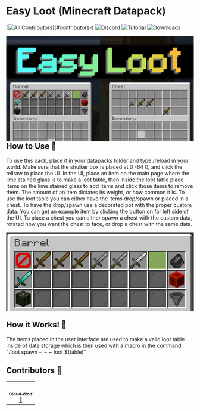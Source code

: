 # Easy Loot (Minecraft Datapack)
<!-- ALL-CONTRIBUTORS-BADGE:START - Do not remove or modify this section -->
[![All Contributors](https://img.shields.io/badge/all_contributors-4-orange.svg?)](#contributors-)
[![Discord](https://img.shields.io/badge/Discord-⛓-blue.svg)](https://discord.gg/AsHA7GgqqM)
[![Tutorial](https://img.shields.io/badge/Tutorial-▶-red.svg)](https://www.youtube.com/watch?v=MhSg40o8HUc)
[![Downloads](https://img.shields.io/github/downloads/CloudWolfYT/ShaderSelectorV2/total.svg)](https://github.com/CloudWolfYT/ShaderSelectorV2/releases)

<!-- ALL-CONTRIBUTORS-BADGE:END -->
<img src="images/social.png"
     alt="Social Image"
     style="float: left; margin-right: 10px;" />

## How to Use 📝
<!-- prettier-ignore-start -->
<!-- markdownlint-disable -->
To use this pack, place it in your datapacks folder and type /reload in your world. Make sure that the shulker box is placed at 0 -64 0, and click the tellraw to place the UI. In the UI, place an item on the main page where the lime stained glass is to make a loot table, then inside the loot table place items on the lime stained glass to add items and click those items to remove them. The amount of an item dictates its weight, or how common it is. To use the loot table you can either have the items drop/spawn or placed in a chest. To have the drop/spawn use a decorated pot with the proper custom data. You can get an example item by clicking the button on far left side of the UI. To place a chest you can either spawn a chest with the custom data, rotated how you want the chest to face, or drop a chest with the same data. <br>

<img src="images/ui.png"
     alt="UI Image"
     style="float: left; margin-right: 10px;" />

<!-- markdownlint-enable -->
```
give @p decorated_pot[custom_data:{ezl:[{idx:0,count:3},{idx:1,count:2}]}]
```
<!-- markdownlint-disable -->
<!-- markdownlint-enable -->
```
give @p chest[custom_data:{ezl:[{idx:0,count:3},{idx:1,count:2}]}]
```
<!-- markdownlint-disable -->
<!-- markdownlint-enable -->
<!-- prettier-ignore-end -->

## How it Works! 🔨
<!-- prettier-ignore-start -->
<!-- markdownlint-disable -->
The items placed in the user interface are used to make a valid loot table inside of data storage which is then used with a macro in the command "/loot spawn ~ ~ ~ loot $(table)"<br>
<!-- markdownlint-enable -->
<!-- prettier-ignore-end -->

## Contributors 🧱
<!-- prettier-ignore-start -->
<!-- markdownlint-disable -->
<table>
  <tr>
    <td align="center"><a href="https://github.com/CloudWolfYT"><img src="https://avatars.githubusercontent.com/u/64243799?v=4" width="100px;" alt=""/><br /><sub><b>Cloud Wolf</b></sub></a><br /><a href="#" title="Project Creator">🔨</a></td>
  </tr>
</table>

<!-- markdownlint-enable -->
<!-- prettier-ignore-end -->
